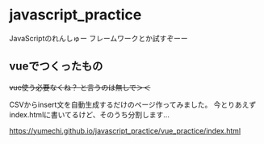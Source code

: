 # javascript_practice
JavaScriptのれんしゅー フレームワークとか試すぞーー

## vueでつくったもの

~~vue使う必要なくね？ と言うのは無しで＞＜~~

CSVからinsert文を自動生成するだけのページ作ってみました。
今とりあえずindex.htmlに書いてるけど、そのうち分割します…

https://yumechi.github.io/javascript_practice/vue_practice/index.html


